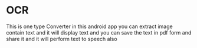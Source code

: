 # OCR
This is one type Converter in this android app you can extract image contain text and it will display text and you can save the text in pdf form and share it and it will perform text to speech also
